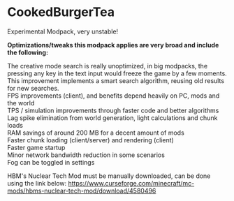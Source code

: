 # CookedBurgerTea
Experimental Modpack, very unstable!

**Optimizations/tweaks this modpack applies are very broad and include the following:**

The creative mode search is really unoptimized, in big modpacks, the pressing any key in the text input would freeze the game by a few moments. This improvement implements a smart search algorithm, reusing old results for new searches.
<br>
FPS improvements (client), and benefits depend heavily on PC, mods and the world
<br>
TPS / simulation improvements through faster code and better algorithms
<br>
Lag spike elimination from world generation, light calculations and chunk loads
<br>
RAM savings of around 200 MB for a decent amount of mods
<br>
Faster chunk loading (client/server) and rendering (client)
<br>
Faster game startup
<br>
Minor network bandwidth reduction in some scenarios
<br>
Fog can be toggled in settings
<br>

HBM's Nuclear Tech Mod must be manually downloaded, can be done using the link below:
https://www.curseforge.com/minecraft/mc-mods/hbms-nuclear-tech-mod/download/4580496
